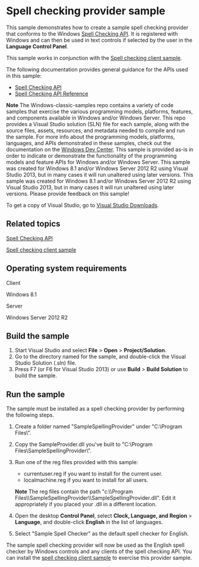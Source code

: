 Spell checking provider sample
==============================

This sample demonstrates how to create a sample spell checking provider that conforms to the Windows [Spell Checking API](http://msdn.microsoft.com/en-us/library/windows/desktop/hh869852). It is registered with Windows and can then be used in text controls if selected by the user in the **Language Control Panel**.

This sample works in conjunction with the [Spell checking client sample](http://go.microsoft.com/fwlink/p/?linkid=242818).

The following documentation provides general guidance for the APIs used in this sample:

-   [Spell Checking API](http://msdn.microsoft.com/en-us/library/windows/desktop/hh869852)
-   [Spell Checking API Reference](http://msdn.microsoft.com/en-us/library/windows/desktop/hh869853)

**Note**  The Windows-classic-samples repo contains a variety of code samples that exercise the various programming models, platforms, features, and components available in Windows and/or Windows Server. This repo provides a Visual Studio solution (SLN) file for each sample, along with the source files, assets, resources, and metadata needed to compile and run the sample. For more info about the programming models, platforms, languages, and APIs demonstrated in these samples, check out the documentation on the [Windows Dev Center](https://dev.windows.com). This sample is provided as-is in order to indicate or demonstrate the functionality of the programming models and feature APIs for Windows and/or Windows Server. This sample was created for Windows 8.1 and/or Windows Server 2012 R2 using Visual Studio 2013, but in many cases it will run unaltered using later versions. This sample was created for Windows 8.1 and/or Windows Server 2012 R2 using Visual Studio 2013, but in many cases it will run unaltered using later versions. Please provide feedback on this sample!

To get a copy of Visual Studio, go to [Visual Studio Downloads](http://go.microsoft.com/fwlink/p/?linkid=301697).

Related topics
--------------

[Spell Checking API](http://msdn.microsoft.com/en-us/library/windows/desktop/hh869852)

[Spell checking client sample](http://go.microsoft.com/fwlink/p/?linkid=242818)

Operating system requirements
-----------------------------

Client

Windows 8.1

Server

Windows Server 2012 R2

Build the sample
----------------

1.  Start Visual Studio and select **File** \> **Open** \> **Project/Solution**.
2.  Go to the directory named for the sample, and double-click the Visual Studio Solution (.sln) file.
3.  Press F7 (or F6 for Visual Studio 2013) or use **Build** \> **Build Solution** to build the sample.

Run the sample
--------------

The sample must be installed as a spell checking provider by performing the following steps.

1.  Create a folder named "SampleSpellingProvider" under "C:\\Program Files\\".
2.  Copy the SampleProvider.dll you've built to "C:\\Program Files\\SampleSpellingProvider\\".
3.  Run one of the reg files provided with this sample:
    -   currentuser.reg if you want to install for the current user.
    -   localmachine.reg if you want to install for all users.

    **Note**  The reg files contain the path "c:\\\\Program Files\\\\SampleSpellingProvider\\\\SampleSpellingProvider.dll". Edit it appropriately if you placed your .dll in a different location.
4.  Open the desktop **Control Panel**, select **Clock, Language, and Region** \> **Language**, and double-click **English** in the list of languages.
5.  Select "Sample Spell Checker" as the default spell checker for English.

The sample spell checking provider will now be used as the English spell checker by Windows controls and any clients of the spell checking API. You can install the [spell checking client sample](http://go.microsoft.com/fwlink/p/?linkid=242818) to exercise this provider sample.


